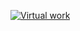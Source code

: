 [![Virtual work](https://github.com/Oleksandr-Harmatii/Virtual/actions/workflows/python-app.yml/badge.svg)](https://github.com/Oleksandr-Harmatii/Virtual/actions/workflows/python-app.yml)